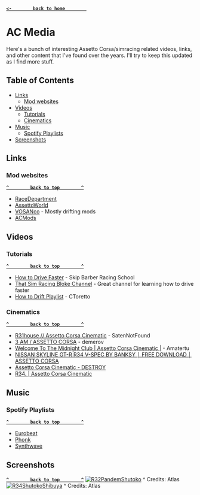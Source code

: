 **[`<-        back to home        `](README.md)**
# AC Media
Here's a bunch of interesting Assetto Corsa/simracing related videos, links, and other content that I've found over the years. I'll try to keep this updated as I find more stuff.

## Table of Contents
- [Links](#links)
  - [Mod websites](#mod-websites)
- [Videos](#videos)
  - [Tutorials](#tutorials)
  - [Cinematics](#cinematics)
- [Music](#music)
  - [Spotify Playlists](#spotify-playlists)
- [Screenshots](#screenshots)

## Links
### Mod websites
**[`^        back to top        ^`](#ac-media)**
- [RaceDepartment](https://www.racedepartment.com/downloads/categories/assetto-corsa.1/)
- [AssettoWorld](https://www.assettoworld.com/)
- [VOSANco](https://www.vosan.co/explore) - Mostly drifting mods
- [ACMods](https://acmods.net/)
## Videos
### Tutorials
**[`^        back to top        ^`](#ac-media)**
- [How to Drive Faster](https://www.youtube.com/watch?v=6-sGV2XXUeU) - Skip Barber Racing School
- [That Sim Racing Bloke Channel](https://www.youtube.com/c/ThatSimRacingBloke) - Great channel for learning how to drive faster
- [How to Drift Playlist](https://www.youtube.com/playlist?list=PL_zW8jts9NcujUCcastpW3qcQZIPXKQl6) - CToretto
### Cinematics
**[`^        back to top        ^`](#ac-media)**
- [R31house // Assetto Corsa Cinematic](https://www.youtube.com/watch?v=vbdtWP_qYtY) - SatenNotFound
- [3 AM / ASSETTO CORSA](https://www.youtube.com/watch?v=zTypuLr5sNE) - demerov
- [Welcome To The Midnight Club | Assetto Corsa Cinematic |](https://www.youtube.com/watch?v=BqYg8DI_uoI) - Amatertu
- [NISSAN SKYLINE GT-R R34 V-SPEC BY BANKSY │ FREE DOWNLOAD │ ASSETTO CORSA](https://www.youtube.com/watch?v=lvN8W79WgkM)
- [Assetto Corsa Cinematic - DESTROY](https://www.youtube.com/watch?v=WiA85rG9rZo)
- [R34. | Assetto Corsa Cinematic](https://www.youtube.com/watch?v=oczg4EsPRMk)
## Music
### Spotify Playlists
**[`^        back to top        ^`](#ac-media)**
- [Eurobeat](https://open.spotify.com/playlist/5cGBzZ90CAJWW1L653TYJ8)
- [Phonk](https://open.spotify.com/playlist/4qxLQEf7SqaolvIgKgD2lP)
- [Synthwave](https://open.spotify.com/playlist/4gsAcgIDtMQidrXx4QYfcL)
## Screenshots
**[`^        back to top        ^`](#ac-media)**
[![R32PandemShutoko](https://i.imgur.com/ir0kNzq.jpg)](https://i.imgur.com/ir0kNzq.jpg)
^ Credits: Atlas
[![R34ShutokoShibuya](https://i.imgur.com/9gKGCZg.jpg)](https://i.imgur.com/9gKGCZg.jpg)
^ Credits: Atlas